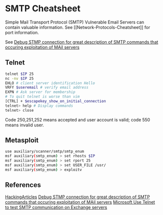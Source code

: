 # SMTP Cheatsheet
Simple Mail Transport Protocol (SMTP)
Vulnerable Email Servers can contain valuable information. 
See [[Network-Protocols-Cheatsheet]] for port information.

See [Debug STMP connection for great description of SMTP commands that occuring exploitation of MAil servers](https://www.sparkpost.com/blog/how-to-check-an-smtp-connection-with-a-manual-telnet-session/)

## Telnet
```bash
telnet $IP 25
nc -nv $IP 25
EHLO # client server identification Hello
VRFY $useremail # verify email address
EXPN # Ask server for membership
# To quit telnet is worse than vim
[CTRL] + $escapekey_show_on_initial_connection 
telnet> help # Display commands 
telnet> close


```
Code 250,251,252 means accepted and user account is valid; code 550 means invalid user.


## Metasploit
```bash
use auxiliary/scanner/smtp/smtp_enum
msf auxiliary(smtp_enum) > set rhosts $IP
msf auxiliary(smtp_enum) > set rport 25
msf auxiliary(smtp_enum) > set USER_FILE /usr/
msf auxiliary(smtp_enum) > exploitv
```

## References

[HackingArticles](https://www.hackingarticles.in/4-ways-smtp-enumeration/)
[Debug STMP connection for great description of SMTP commands that occuring exploitation of MAil servers](https://www.sparkpost.com/blog/how-to-check-an-smtp-connection-with-a-manual-telnet-session/)
[Microsoft Use Telnet to test SMTP communication on Exchange servers](https://learn.microsoft.com/en-us/exchange/mail-flow/test-smtp-telnet?view=exchserver-2019)